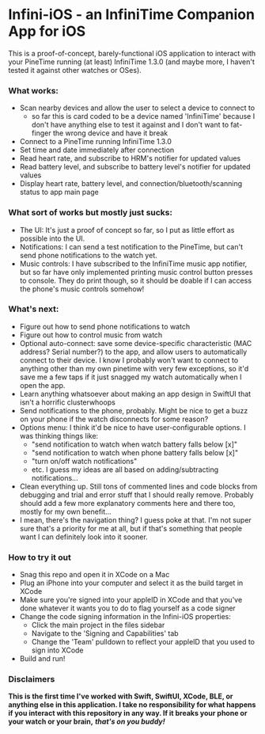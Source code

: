 # Infini-iOS - an InfiniTime Companion App for iOS

This is a proof-of-concept, barely-functional iOS application to interact with your PineTime running (at least) InfiniTime 1.3.0 (and maybe more, I haven't tested it against other watches or OSes).

### What works:
- Scan nearby devices and allow the user to select a device to connect to 
  - so far this is card coded to be a device named 'InfiniTime' because I don't have anything else to test it against and I don't want to fat-finger the wrong device and have it break
- Connect to a PineTime running InfiniTime 1.3.0
- Set time and date immediately after connection
- Read heart rate, and subscribe to HRM's notifier for updated values
- Read battery level, and subscribe to battery level's notifier for updated values
- Display heart rate, battery level, and connection/bluetooth/scanning status to app main page

### What sort of works but mostly just sucks:
- The UI: It's just a proof of concept so far, so I put as little effort as possible into the UI.
- Notifications: I can send a test notification to the PineTime, but can't send phone notifications to the watch yet.
- Music controls: I have subscribed to the InfiniTime music app notifier, but so far have only implemented printing music control button presses to console. They do print though, so it should be doable if I can access the phone's music controls somehow!

### What's next:
- Figure out how to send phone notifications to watch
- Figure out how to control music from watch
- Optional auto-connect: save some device-specific characteristic (MAC address? Serial number?) to the app, and allow users to automatically connect to their device. I know I probably won't want to connect to anything other than my own pinetime with very few exceptions, so it'd save me a few taps if it just snagged my watch automatically when I open the app.
- Learn anything whatsoever about making an app design in SwiftUI that isn't a horrific clusterwhoops 
- Send notifications to the phone, probably. Might be nice to get a buzz on your phone if the watch disconnects for some reason?
- Options menu: I think it'd be nice to have user-configurable options. I was thinking things like:
  - "send notification to watch when watch battery falls below [x]"
  - "send notification to watch when phone battery falls below [x]"
  - "turn on/off watch notifications"
  - etc. I guess my ideas are all based on adding/subtracting notifications...
- Clean everything up. Still tons of commented lines and code blocks from debugging and trial and error stuff that I should really remove. Probably should add a few more explanatory comments here and there too, mostly for my own benefit...
- I mean, there's the navigation thing? I guess poke at that. I'm not super sure that's a priority for me at all, but if that's something that people want I can definitely look into it sooner.

### How to try it out
- Snag this repo and open it in XCode on a Mac
- Plug an iPhone into your computer and select it as the build target in XCode
- Make sure you're signed into your appleID in XCode and that you've done whatever it wants you to do to flag yourself as a code signer
- Change the code signing information in the Infini-iOS properties:
  - Click the main project in the files sidebar
  - Navigate to the 'Signing and Capabilities' tab
  - Change the 'Team' pulldown to reflect your appleID that you used to sign into XCode
- Build and run!

### Disclaimers
**This is the first time I've worked with Swift, SwiftUI, XCode, BLE, or anything else in this application. I take no responsibility for what happens if you interact with this repository in any way. If it breaks your phone or your watch or your brain,** ***that's on you buddy!***
